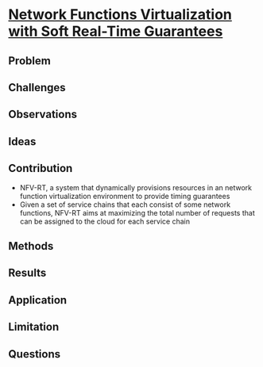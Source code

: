 # [Network Functions Virtualization with Soft Real-Time Guarantees](https://www.seas.upenn.edu/~linhphan/papers/nfv.pdf)
## Problem

## Challenges

## Observations

## Ideas

## Contribution
- NFV-RT, a system that dynamically provisions resources in an network function virtualization environment to provide timing guarantees
- Given a set of service chains that each consist of some network functions, NFV-RT aims at maximizing the total number of requests that can be assigned to the cloud for each service chain
## Methods

## Results

## Application

## Limitation

## Questions